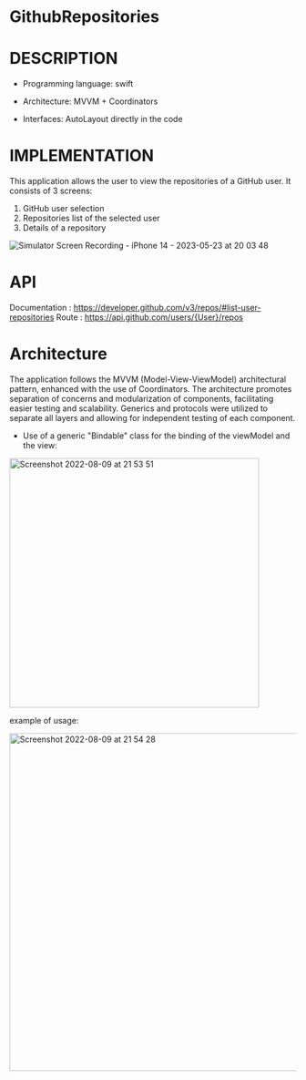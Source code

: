 # GithubRepositories

# DESCRIPTION

- Programming language: swift

- Architecture: MVVM + Coordinators 

- Interfaces: AutoLayout directly in the code

# IMPLEMENTATION

This application allows the user to view the repositories of a GitHub user. It consists of 3 screens:
1. GitHub user selection
2. Repositories list of the selected user
3. Details of a repository
 
![Simulator Screen Recording - iPhone 14 - 2023-05-23 at 20 03 48](https://github.com/mDaemi/Github-user-repository/assets/31176385/b424fe29-6ed4-48e1-9cdd-1903e3e0c78b)


# API

Documentation : https://developer.github.com/v3/repos/#list-user-repositories 
Route : https://api.github.com/users/{User}/repos


# Architecture

The application follows the MVVM (Model-View-ViewModel) architectural pattern, enhanced with the use of Coordinators. 
The architecture promotes separation of concerns and modularization of components, facilitating easier testing and scalability. 
Generics and protocols were utilized to separate all layers and allowing for independent testing of each component.

- Use of a generic "Bindable" class for the binding of the viewModel and the view:

<img width="438" alt="Screenshot 2022-08-09 at 21 53 51" src="https://user-images.githubusercontent.com/31176385/183749205-0518f71d-c5c5-4e99-8388-93359d35b137.png">

example of usage:

<img width="593" alt="Screenshot 2022-08-09 at 21 54 28" src="https://user-images.githubusercontent.com/31176385/183749344-c839fd1a-33a9-4c3f-ac24-c96b1fb243ac.png">


